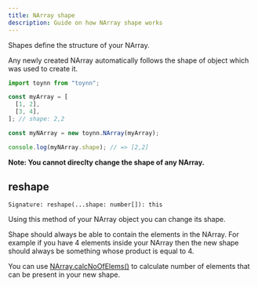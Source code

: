 ```yaml
---
title: NArray shape
description: Guide on how NArray shape works
---
```


Shapes define the structure of your NArray.

Any newly created NArray automatically follows the shape of object which was used to create it.

```js
import toynn from "toynn";

const myArray = [
  [1, 2],
  [3, 4],
]; // shape: 2,2

const myNArray = new toynn.NArray(myArray);

console.log(myNArray.shape); // => [2,2]
```

**Note: You cannot direclty change the shape of any NArray.**

## reshape

```
Signature: reshape(...shape: number[]): this
```

Using this method of your NArray object you can change its shape.

Shape should always be able to contain the elements in the NArray. For example if you have 4 elements inside your NArray then the new shape should always be something whose product is equal to 4.

You can use [NArray.calcNoOfElems()](/narray/intro#static-functions) to calculate number of elements that can be present in your new shape.
